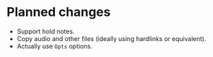 

# Planned changes

- Support hold notes.
- Copy audio and other files (ideally using hardlinks or equivalent).
- Actually use `Opts` options.
